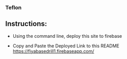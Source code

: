 ### Teflon

## Instructions:
- Using the command line, deploy this site to firebase

- Copy and Paste the Deployed Link to this README
  https://fiyabasedrill1.firebaseapp.com/
